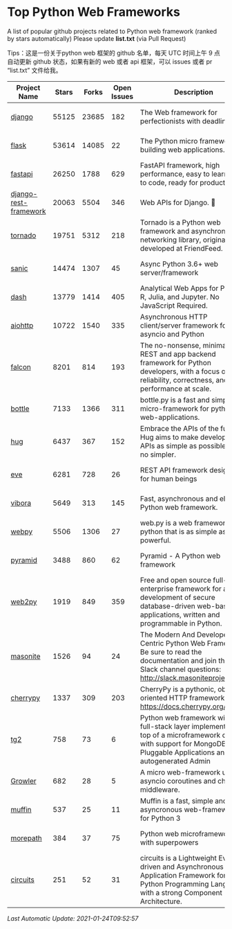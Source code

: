 # Top Python Web Frameworks
A list of popular github projects related to Python web framework (ranked by stars automatically)
Please update **list.txt** (via Pull Request)

Tips：这是一份关于python web 框架的 github 名单，每天 UTC 时间上午 9 点自动更新 github 状态，如果有新的 web 或者 api 框架，可以 issues 或者 pr “list.txt” 文件给我。

| Project Name | Stars | Forks | Open Issues | Description | Last Commit |
| ------------ | ----- | ----- | ----------- | ----------- | ----------- |
| [django](https://github.com/django/django) | 55125 | 23685 | 182 | The Web framework for perfectionists with deadlines. | 2021-01-22 19:18:44 |
| [flask](https://github.com/pallets/flask) | 53614 | 14085 | 22 | The Python micro framework for building web applications. | 2021-01-07 00:57:31 |
| [fastapi](https://github.com/tiangolo/fastapi) | 26250 | 1788 | 629 | FastAPI framework, high performance, easy to learn, fast to code, ready for production | 2021-01-19 20:13:46 |
| [django-rest-framework](https://github.com/encode/django-rest-framework) | 20063 | 5504 | 346 | Web APIs for Django. 🎸 | 2021-01-06 13:13:34 |
| [tornado](https://github.com/tornadoweb/tornado) | 19751 | 5312 | 218 | Tornado is a Python web framework and asynchronous networking library, originally developed at FriendFeed. | 2021-01-13 12:52:20 |
| [sanic](https://github.com/sanic-org/sanic) | 14474 | 1307 | 45 | Async Python 3.6+ web server/framework | Build fast. Run fast. | 2021-01-19 09:04:11 |
| [dash](https://github.com/plotly/dash) | 13779 | 1414 | 405 | Analytical Web Apps for Python, R, Julia, and Jupyter. No JavaScript Required. | 2021-01-20 23:05:35 |
| [aiohttp](https://github.com/aio-libs/aiohttp) | 10722 | 1540 | 335 | Asynchronous HTTP client/server framework for asyncio and Python | 2021-01-21 13:43:10 |
| [falcon](https://github.com/falconry/falcon) | 8201 | 814 | 193 | The no-nonsense, minimalist REST and app backend framework for Python developers, with a focus on reliability, correctness, and performance at scale. | 2021-01-17 20:27:17 |
| [bottle](https://github.com/bottlepy/bottle) | 7133 | 1366 | 311 | bottle.py is a fast and simple micro-framework for python web-applications. | 2021-01-01 15:17:44 |
| [hug](https://github.com/hugapi/hug) | 6437 | 367 | 152 | Embrace the APIs of the future. Hug aims to make developing APIs as simple as possible, but no simpler. | 2020-08-10 05:07:26 |
| [eve](https://github.com/pyeve/eve) | 6281 | 728 | 26 | REST API framework designed for human beings | 2020-12-05 10:24:15 |
| [vibora](https://github.com/vibora-io/vibora) | 5649 | 313 | 145 | Fast, asynchronous and elegant Python web framework. | 2019-02-11 10:54:12 |
| [webpy](https://github.com/webpy/webpy) | 5506 | 1306 | 27 | web.py is a web framework for python that is as simple as it is powerful.  | 2021-01-07 07:23:53 |
| [pyramid](https://github.com/Pylons/pyramid) | 3488 | 860 | 62 | Pyramid - A Python web framework | 2021-01-20 06:45:33 |
| [web2py](https://github.com/web2py/web2py) | 1919 | 849 | 359 | Free and open source full-stack enterprise framework for agile development of secure database-driven web-based applications, written and programmable in Python. | 2020-11-28 02:23:25 |
| [masonite](https://github.com/MasoniteFramework/masonite) | 1526 | 94 | 24 | The Modern And Developer Centric Python Web Framework. Be sure to read the documentation and join the Slack channel questions: http://slack.masoniteproject.com | 2021-01-22 05:00:25 |
| [cherrypy](https://github.com/cherrypy/cherrypy) | 1337 | 309 | 203 | CherryPy is a pythonic, object-oriented HTTP framework.      https://docs.cherrypy.org/ | 2021-01-17 23:39:22 |
| [tg2](https://github.com/TurboGears/tg2) | 758 | 73 | 6 | Python web framework with full-stack layer implemented on top of a microframework core with support for MongoDB, Pluggable Applications and autogenerated Admin | 2020-10-08 07:18:07 |
| [Growler](https://github.com/pyGrowler/Growler) | 682 | 28 | 5 | A micro web-framework using asyncio coroutines and chained middleware. | 2020-03-08 07:51:41 |
| [muffin](https://github.com/klen/muffin) | 537 | 25 | 11 | Muffin is a fast, simple and asyncronous web-framework for Python 3 | 2021-01-23 15:31:09 |
| [morepath](https://github.com/morepath/morepath) | 384 | 37 | 75 | Python web microframework with superpowers | 2021-01-23 15:04:22 |
| [circuits](https://github.com/circuits/circuits) | 251 | 52 | 31 | circuits is a Lightweight Event driven and Asynchronous Application Framework for the Python Programming Language with a strong Component Architecture. | 2020-12-16 08:37:47 |

*Last Automatic Update: 2021-01-24T09:52:57*